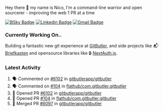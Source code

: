 
Hey there 👋 my name is Nico, I'm a command-line warrior and open sourcerer - improving the web 1 PR at a time

[![BSky Badge](https://img.shields.io/badge/-%20%40ndo.dev%20-%200285FF?style=flat-square&logo=bluesky&color=%23161e27)](https://bsky.app/profile/ndo.dev) [![Linkedin Badge](https://img.shields.io/badge/-ndom91-blue?style=flat-square&logo=Linkedin&logoColor=white&link=https://www.linkedin.com/in/ndom91/)](https://www.linkedin.com/in/ndom91/) [![Gmail Badge](https://img.shields.io/badge/-yo@ndo.dev-c14438?style=flat-square&logo=mail.ru&logoColor=white&link=mailto:yo@ndo.dev)](mailto:yo@ndo.dev)

### Currently Working On..

Building a fantastic new git experience at [GitButler](https://github.com/gitbutlerapp), and side projects like 📬 [Briefkasten](https://briefkastenhq.com) and opensource libraries like 🔒 [NextAuth.js](https://github.com/nextauthjs/next-auth).

<!--START_SECTION_PROFILE_VIEWS:readme-info-->
<!--END_SECTION_PROFILE_VIEWS:readme-info-->

<!--START_SECTION_DAILY_COMMIT:readme-info-->
<!--END_SECTION_DAILY_COMMIT:readme-info-->

<!--START_SECTION_WEEKLY_COMMIT:readme-info-->
<!--END_SECTION_WEEKLY_COMMIT:readme-info-->

### Latest Activity

<!--START_SECTION:activity-->
1. 🗣 Commented on [#6102](https://github.com/gitbutlerapp/gitbutler/pull/6102#issuecomment-2621471593) in [gitbutlerapp/gitbutler](https://github.com/gitbutlerapp/gitbutler)
2. 🗣 Commented on [#104](https://github.com/flathub/com.gitbutler.gitbutler/pull/104#issuecomment-2621436691) in [flathub/com.gitbutler.gitbutler](https://github.com/flathub/com.gitbutler.gitbutler)
3. 💪 Opened PR [#6102](https://github.com/gitbutlerapp/gitbutler/pull/6102) in [gitbutlerapp/gitbutler](https://github.com/gitbutlerapp/gitbutler)
4. 💪 Opened PR [#104](https://github.com/flathub/com.gitbutler.gitbutler/pull/104) in [flathub/com.gitbutler.gitbutler](https://github.com/flathub/com.gitbutler.gitbutler)
5. 🎉 Merged PR [#6097](https://github.com/gitbutlerapp/gitbutler/pull/6097) in [gitbutlerapp/gitbutler](https://github.com/gitbutlerapp/gitbutler)
<!--END_SECTION:activity-->
